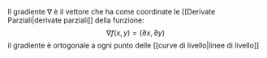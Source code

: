 Il gradiente $\nabla$ è il vettore che ha come coordinate le [[Derivate Parziali|derivate parziali]] della funzione:
$$
\nabla f(x,y) = (\partial x, \partial y)
$$
il gradiente è ortogonale a ogni punto delle [[curve di livello|linee di livello]]